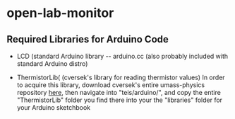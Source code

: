 open-lab-monitor
=================

## Required Libraries for Arduino Code

* LCD (standard Arduino library -- arduino.cc (also probably included with standard Arduino distro)

* ThermistorLib( (cversek's library for reading thermistor values)
In order to acquire this library, download cversek's entire umass-physics repository [here](https://github.com/cversek/umass-physics), then navigate into "teis/arduino/", and copy the entire "ThermistorLib" folder you find there into your the "libraries" folder for your Arduino sketchbook


